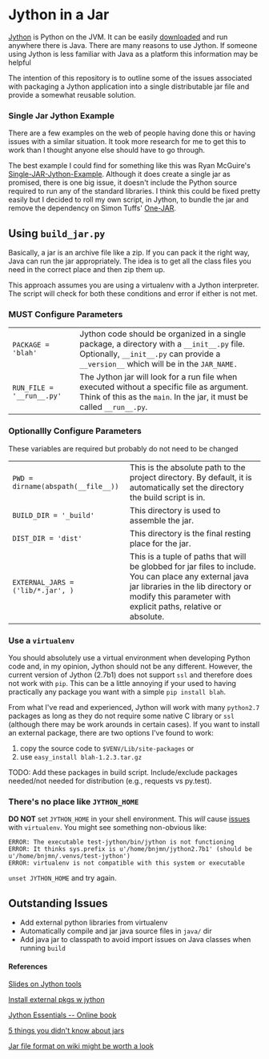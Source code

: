 Jython in a Jar
===============

[Jython][1] is Python on the JVM. It can be easily [downloaded][2] and run
anywhere there is Java. There are many reasons to use Jython. If someone using
Jython is less familiar with Java as a platform this information may be helpful

The intention of this repository is to outline some of the issues associated
with packaging a Jython application into a single distributable jar file and
provide a somewhat reusable solution.

### Single Jar Jython Example 

There are a few examples on the web of people having done this or having
issues with a similar situation. It took more research for me to get this to
work than I thought anyone else should have to go through.

The best example I could find for something like this was Ryan McGuire's
[Single-JAR-Jython-Example][4]. Although it does create a single jar as
promised, there is one big issue, it doesn't include the Python source required
to run any of the standard libraries. I think this could be fixed pretty easily
but I decided to roll my own script, in Jython, to bundle the jar and remove
the dependency on Simon Tuffs' [One-JAR][5].

## Using `build_jar.py`

Basically, a jar is an archive file like a zip. If you can pack it the right way,
Java can run the jar appropriately. The idea is to get all the class files you need
in the correct place and then zip them up.

This approach assumes you are using a virtualenv with a Jython interpreter. The
script will check for both these conditions and error if either is not met. 

### **MUST** Configure Parameters

<table>
  <tr>
    <td><code>PACKAGE = 'blah'</code></td>
    <td>Jython code should be organized in a single package, a directory with a <code>__init__.py</code> file. 
    Optionally, <code>__init__.py</code> can provide a <code>__version__</code> which will be in the <code>JAR_NAME.</code></td>
  </tr>
  <tr>
    <td><code>RUN_FILE = '__run__.py'</code></td>
    <td>The Jython jar will look for a run file when executed without a specific file as argument. 
    Think of this as the <code>main</code>. In the jar, it must be called <code>__run__.py</code>.</td>
  </tr>
</table>

### Optionallly Configure Parameters

These variables are required but probably do not need to be changed

<table>
  <tr>
    <td><code>PWD = dirname(abspath(__file__))</code></td>
    <td>This is the absolute path to the project directory. 
    By default, it is automatically set the directory the build script is in.</td>
  </tr>
  <tr>
    <td><code>BUILD_DIR = '_build'</code></td>
    <td>This directory is used to assemble the jar.</td>
  </tr>
  <tr>
    <td><code>DIST_DIR = 'dist'</code></td>
    <td>This directory is the final resting place for the jar.</td>
  </tr>
  <tr>
    <td><code>EXTERNAL_JARS = ('lib/*.jar', )</code></td>
    <td>This is a tuple of paths that will be globbed for jar files to include. 
    You can place any external java jar libraries in the lib directory or modify 
    this parameter with explicit paths, relative or absolute.</td>
  </tr>
</table>

### Use a `virtualenv`

You should absolutely use a virtual environment when developing Python code
and, in my opinion, Jython should not be any different. However, the current
version of Jython (2.7b1) does not support `ssl` and therefore does not work
with `pip`. This can be a little annoying if your used to having practically
any package you want with a simple `pip install blah`. 

From what I've read and experienced, Jython will work with many `python2.7`
packages as long as they do not require some native C library or `ssl`
(although there may be work arounds in certain cases). If you want to install
an external package, there are two options I've found to work:

1. copy the source code to `$VENV/Lib/site-packages` or
2. use `easy_install blah-1.2.3.tar.gz`

TODO: Add these packages in build script. Include/exclude packages needed/not
needed for distribution (e.g., requests vs py.test).

### There's no place like `JYTHON_HOME`

**DO NOT** set `JYTHON_HOME` in your shell environment. This *will* cause
[issues][3] with `virtualenv`. You might see something non-obvious like:

    ERROR: The executable test-jython/bin/jython is not functioning
    ERROR: It thinks sys.prefix is u'/home/bnjmn/jython2.7b1' (should be u'/home/bnjmn/.venvs/test-jython')
    ERROR: virtualenv is not compatible with this system or executable

`unset JYTHON_HOME` and try again.

## Outstanding Issues

- Add external python libraries from virtualenv
- Automatically compile and jar java source files in `java/` dir
- Add java jar to classpath to avoid import issues on Java classes when running
  `build`

#### References

[Slides on Jython tools](http://www.slideshare.net/fwierzbicki/jython-update-2012)

[Install external pkgs w jython](http://stackoverflow.com/questions/6787015/how-can-i-install-various-python-libraries-in-jython)

[Jython Essentials -- Online book](http://oreilly.com/catalog/jythoness/chapter/ch01.html)

[5 things you didn't know about jars](http://www.ibm.com/developerworks/java/library/j-5things6/index.html)

[Jar file format on wiki might be worth a look](http://en.wikipedia.org/wiki/JAR_%28file_format%29)

[1]: http://www.jython.org/
[2]: http://www.jython.org/downloads.html
[3]: https://github.com/pypa/virtualenv/issues/185
[4]: https://github.com/EnigmaCurry/Single-JAR-Jython-Example
[5]: http://one-jar.sourceforge.net/

